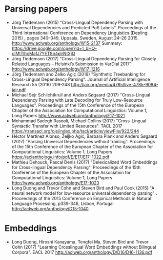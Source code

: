 
# Parsing papers 

* Jörg Tiedemann (2015) "Cross-Lingual Dependency Parsing with Universal Dependencies and Predicted PoS Labels". Proceedings of the Third International Conference on Dependency Linguistics (Depling 2015)
, pages 340–349, Uppsala, Sweden, August 24–26 2015. http://www.aclweb.org/anthology/W15-2137 
Summary: https://drive.google.com/open?id=1_bHQ-ciMtTlhcMafJ7YET8n4plrNtXjQ
* Jörg Tiedemann (2017) "Cross-Lingual Dependency Parsing for Closely Related Languages – Helsinki’s Submission to VarDial 2017" http://www.aclweb.org/anthology/W17-1216
* Jörg Tiedemann and Želko Agiç (2016) "Synthetic Treebanking for Cross-Lingual Dependency Parsing". Journal of Artificial Intelligence Research 55 (2016) 209-248 http://jair.org/media/4785/live-4785-9084-jair.pdf
* Michael Sejr Schlichtkrull and Anders Søgaard (2017) "Cross-Lingual Dependency Parsing with Late Decoding for Truly Low-Resource Languages". Proceedings of the 15th Conference of the European Chapter of the Association for Computational Linguistics: Volume 1, Long Papers http://www.aclweb.org/anthology/E17-1021
* Mohammad Sadegh Rasooli, Michael Collins (2017) "Cross-Lingual Syntactic Transfer with Limited Resources". TACL 2017 https://transacl.org/ojs/index.php/tacl/article/viewFile/922/244
* Héctor Martínez Alonso, Željko Agić, Barbara Plank and Anders Søgaard (2017) "Parsing Universal Dependencies without training". Proceedings of the 15th Conference of the European Chapter of the Association for Computational Linguistics: Volume 1, Long Papers https://aclanthology.info/pdf/E/E17/E17-1022.pdf
* Mathieu Dehouck, Pascal Denis (2017) "Delexicalized Word Embeddings for Cross-lingual Dependency Parsing". Proceedings of the 15th Conference of the European Chapter of the Association for Computational Linguistics: Volume 1, Long Papers http://www.aclweb.org/anthology/E17-1023
*  Long Duong and Trevor Cohn and Steven Bird and Paul Cook (2015) "A neural network model for low-resource universal dependency parsing" .  Proceedings of the 2015 Conference on Empirical Methods in Natural Language Processing, p339-348, Lisbon, Portugal http://aclweb.org/anthology/D15-1040

# Embeddings

* Long Duong, Hiroshi Kanayama, Tengfei Ma, Steven Bird and Trevor Cohn (2017) "Learning Crosslingual Word Embeddings without Bilingual Corpora". EACL 2017 http://aclweb.org/anthology/D/D16/D16-1136.pdf
